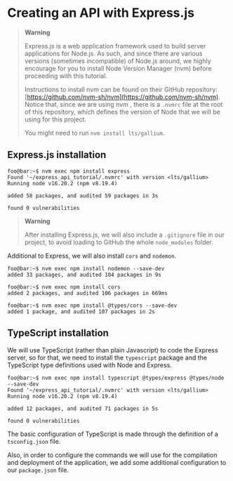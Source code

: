 # Creating an API with Express.js

> **Warning**
>  
> Express.js is a web application framework used to build server applications for Node.js. As such, and since there are various versions (sometimes incompatible) of Node.js around, we highly encourage for you to install Node Version Manager (nvm) before proceeding with this tutorial.
>
> Instructions to install nvm can be found on their GitHub repository: [https://github.com/nvm-sh/nvm](https://github.com/nvm-sh/nvm). Notice that, since we are using nvm , there is a `.nvmrc` file at the root of this repository, which defines the  version of Node that we will be using for this project.
>
> You might need to run `nvm install lts/gallium`.

## Express.js installation

```console
foo@bar:~$ nvm exec npm install express
Found '~/express_api_tutorial/.nvmrc' with version <lts/gallium>
Running node v16.20.2 (npm v8.19.4)

added 58 packages, and audited 59 packages in 3s

found 0 vulnerabilities
```

> **Warning**
>
> After installing Express.js, we will also include a `.gitignore` file in our project, to avoid loading to GitHub the whole `node_modules` folder.

Additional to Express, we will also install `cors` and `nodemon`.

```console
foo@bar:~$ nvm exec npm install nodemon --save-dev
added 33 packages, and audited 104 packages in 9s

foo@bar:~$ nvm exec npm install cors
added 2 packages, and audited 106 packages in 669ms

foo@bar:~$ nvm exec npm install @types/cors --save-dev
added 1 package, and audited 107 packages in 2s
```

## TypeScript installation

We will use TypeScript (rather than plain Javascript) to code the Express server, so for that, we need to install the `typescript` package and the TypeScript type definitions used with Node and Express.

```console
foo@bar:~$ nvm exec npm install typescript @types/express @types/node --save-dev
Found '~/express_api_tutorial/.nvmrc' with version <lts/gallium>
Running node v16.20.2 (npm v8.19.4)

added 12 packages, and audited 71 packages in 5s

found 0 vulnerabilities
```

The basic configuration of TypeScript is made through the definition of a `tsconfig.json` file.

Also, in order to configure the commands we will use for the compilation and deployment of the application, we add some additional configuration to our `package.json` file.